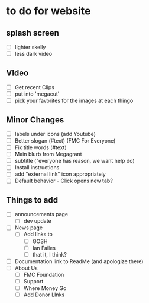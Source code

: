 
# to do for website

## splash screen

- [ ] lighter skelly
- [ ] less dark video

## VIdeo

- [ ] Get recent Clips
- [ ] put into 'megacut'
- [ ] pick your favorites for the images at each thingo

## Minor Changes

- [ ] labels under icons (add Youtube)
- [ ] Better slogan (#text) (FMC For Everyone)
- [ ] Fix title words (#text)
- [ ] Main blurb from Megagrant
- [ ] subtitle ("everyone has reason, we want help do)
- [ ] Install instructions
- [ ] add "external link" icon appropriately
- [ ] Default behavior - Click opens new tab?

## Things to add

- [ ] announcements page
  - [ ] dev update
- [ ] News page
  - [ ] Add links to
    - [ ] GOSH
    - [ ] Ian Failes
    - [ ] that it, I think?
- [ ] Documentation link to ReadMe (and apologize there)
- [ ] About Us
  - [ ] FMC Foundation
  - [ ] Support
  - [ ] Where Money Go
  - [ ] Add Donor LInks

